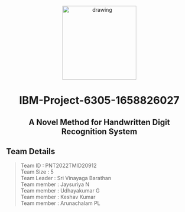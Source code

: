 <br>
<div align="center">
  <img src="https://upload.wikimedia.org/wikipedia/commons/5/51/IBM_logo.svg" align="center" alt="drawing" width="200" />
  <h1 align="center">IBM-Project-6305-1658826027</h2>
  <h2 align="center">A Novel Method for Handwritten Digit Recognition System</h2>
</div>

## Team Details
> Team ID : PNT2022TMID20912  
Team Size : 5  
Team Leader : Sri Vinayaga Barathan  
Team member : Jaysuriya N  
Team member : Udhayakumar G  
Team member : Keshav Kumar  
Team member : Arunachalam PL
